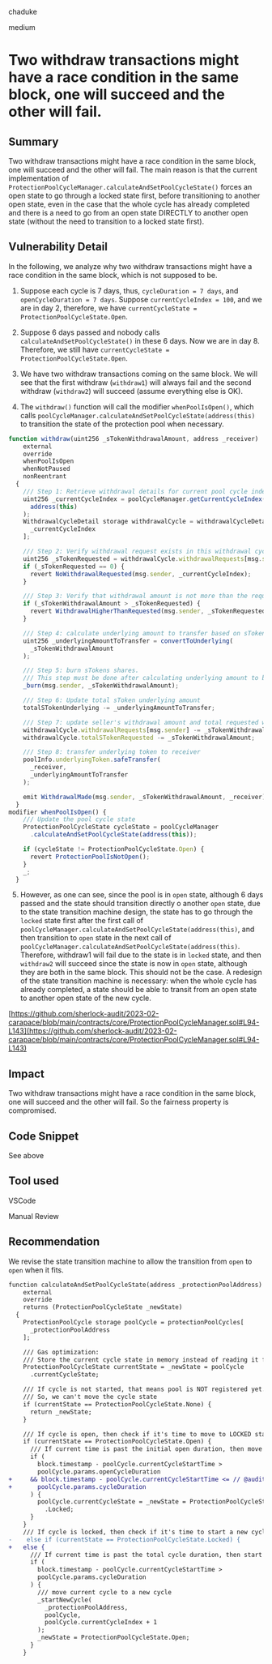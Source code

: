 chaduke

medium

# Two withdraw transactions might have a race condition in the same block, one will succeed and the other will fail.

## Summary
Two withdraw transactions might have a race condition in the same block, one will succeed and the other will fail. The main reason is that the current implementation of ``ProtectionPoolCycleManager.calculateAndSetPoolCycleState()`` forces an open state to go through a locked state first, before transitioning to another open state, even in the case that the whole cycle has already completed and there is a need to go from an open state DIRECTLY to another open state (without the need to transition to a locked state first).

## Vulnerability Detail
In the following, we analyze why two withdraw transactions might have a race condition in the same block, which is not supposed to be. 

1) Suppose each cycle is 7 days, thus, ``cycleDuration = 7 days``, and ``openCycleDuration = 7 days``. Suppose ``currentCycleIndex = 100``, and we are in day 2, therefore, we have ``currentCycleState = ProtectionPoolCycleState.Open``.

2) Suppose 6 days passed and nobody calls ``calculateAndSetPoolCycleState()`` in these 6 days. Now we are in day 8. Therefore,  we still have ``currentCycleState = ProtectionPoolCycleState.Open``. 

3) We have two withdraw transactions coming on the same block. We will see that the first withdraw (``withdraw1``) will always fail and the second withdraw (``withdraw2``) will succeed (assume everything else is OK). 

4) The ``withdraw()`` function will call the modifier ``whenPoolIsOpen()``, which calls ``poolCycleManager.calculateAndSetPoolCycleState(address(this)`` to transition the state of the protection pool when necessary. 

```javascript
function withdraw(uint256 _sTokenWithdrawalAmount, address _receiver)
    external
    override
    whenPoolIsOpen
    whenNotPaused
    nonReentrant
  {
    /// Step 1: Retrieve withdrawal details for current pool cycle index
    uint256 _currentCycleIndex = poolCycleManager.getCurrentCycleIndex(
      address(this)
    );
    WithdrawalCycleDetail storage withdrawalCycle = withdrawalCycleDetails[
      _currentCycleIndex
    ];

    /// Step 2: Verify withdrawal request exists in this withdrawal cycle for the user
    uint256 _sTokenRequested = withdrawalCycle.withdrawalRequests[msg.sender];
    if (_sTokenRequested == 0) {
      revert NoWithdrawalRequested(msg.sender, _currentCycleIndex);
    }

    /// Step 3: Verify that withdrawal amount is not more than the requested amount.
    if (_sTokenWithdrawalAmount > _sTokenRequested) {
      revert WithdrawalHigherThanRequested(msg.sender, _sTokenRequested);
    }

    /// Step 4: calculate underlying amount to transfer based on sToken withdrawal amount
    uint256 _underlyingAmountToTransfer = convertToUnderlying(
      _sTokenWithdrawalAmount
    );

    /// Step 5: burn sTokens shares.
    /// This step must be done after calculating underlying amount to be transferred
    _burn(msg.sender, _sTokenWithdrawalAmount);

    /// Step 6: Update total sToken underlying amount
    totalSTokenUnderlying -= _underlyingAmountToTransfer;

    /// Step 7: update seller's withdrawal amount and total requested withdrawal amount
    withdrawalCycle.withdrawalRequests[msg.sender] -= _sTokenWithdrawalAmount;
    withdrawalCycle.totalSTokenRequested -= _sTokenWithdrawalAmount;

    /// Step 8: transfer underlying token to receiver
    poolInfo.underlyingToken.safeTransfer(
      _receiver,
      _underlyingAmountToTransfer
    );

    emit WithdrawalMade(msg.sender, _sTokenWithdrawalAmount, _receiver);
  }
modifier whenPoolIsOpen() {
    /// Update the pool cycle state
    ProtectionPoolCycleState cycleState = poolCycleManager
      .calculateAndSetPoolCycleState(address(this));

    if (cycleState != ProtectionPoolCycleState.Open) {
      revert ProtectionPoolIsNotOpen();
    }
    _;
  }
```

5) However, as one can see, since the pool is in ``open`` state, although 6 days passed and the state should transition directly o another ``open`` state, due to the state transition machine design, the state has to go through the ``locked`` state first after the first call of ``poolCycleManager.calculateAndSetPoolCycleState(address(this)``, and then transition to ``open`` state in the next call of ``poolCycleManager.calculateAndSetPoolCycleState(address(this)``. Therefore, withdraw1 will fail due to the state is in ``locked`` state, and then ``withdraw2`` will succeed since the state is now in ``open`` state, although they are both in the same block. 
This should not be the case. A redesign of the state transition machine is necessary: when the whole cycle has already completed, a state should be able to transit from an open state to another open state of the new cycle. 

[https://github.com/sherlock-audit/2023-02-carapace/blob/main/contracts/core/ProtectionPoolCycleManager.sol#L94-L143](https://github.com/sherlock-audit/2023-02-carapace/blob/main/contracts/core/ProtectionPoolCycleManager.sol#L94-L143)




## Impact
Two withdraw transactions might have a race condition in the same block, one will succeed and the other will fail. So the fairness property is compromised. 


## Code Snippet
See above

## Tool used
VSCode

Manual Review

## Recommendation
We revise the state transition machine to allow the transition from ``open`` to ``open`` when it fits. 
```diff
function calculateAndSetPoolCycleState(address _protectionPoolAddress)
    external
    override
    returns (ProtectionPoolCycleState _newState)
  {
    ProtectionPoolCycle storage poolCycle = protectionPoolCycles[
      _protectionPoolAddress
    ];

    /// Gas optimization:
    /// Store the current cycle state in memory instead of reading it from the storage multiple times.
    ProtectionPoolCycleState currentState = _newState = poolCycle
      .currentCycleState;

    /// If cycle is not started, that means pool is NOT registered yet.
    /// So, we can't move the cycle state
    if (currentState == ProtectionPoolCycleState.None) {
      return _newState;
    }

    /// If cycle is open, then check if it's time to move to LOCKED state.
    if (currentState == ProtectionPoolCycleState.Open) {
      /// If current time is past the initial open duration, then move to LOCKED state.
      if (
        block.timestamp - poolCycle.currentCycleStartTime >
        poolCycle.params.openCycleDuration
+     && block.timestamp - poolCycle.currentCycleStartTime <= // @audit: if not yet next cycle
+       poolCycle.params.cycleDuration
      ) {
        poolCycle.currentCycleState = _newState = ProtectionPoolCycleState
          .Locked;
      }
    }
    /// If cycle is locked, then check if it's time to start a new cycle.
-    else if (currentState == ProtectionPoolCycleState.Locked) {
+   else {
      /// If current time is past the total cycle duration, then start a new cycle.
      if (
        block.timestamp - poolCycle.currentCycleStartTime >
        poolCycle.params.cycleDuration
      ) {
        /// move current cycle to a new cycle
        _startNewCycle(
          _protectionPoolAddress,
          poolCycle,
          poolCycle.currentCycleIndex + 1
        );
        _newState = ProtectionPoolCycleState.Open;
      }
    }
```
